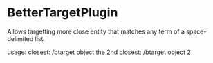 # BetterTargetPlugin

Allows targetting more close entity that matches any term of a space-delimited list.

usage: 
closest:
/btarget object
the 2nd closest:
/btarget object 2
